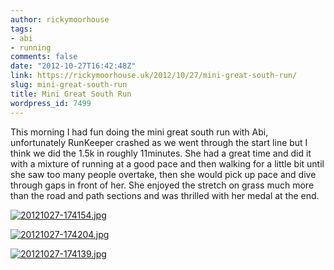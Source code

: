 ```yaml
---
author: rickymoorhouse
tags:
- abi
- running
comments: false
date: "2012-10-27T16:42:48Z"
link: https://rickymoorhouse.uk/2012/10/27/mini-great-south-run/
slug: mini-great-south-run
title: Mini Great South Run
wordpress_id: 7499
---
```


This morning I had fun doing the mini great south run with Abi, unfortunately RunKeeper crashed as we went through the start line but I think we did the 1.5k in roughly 11minutes. She had a great time and did it with a mixture of running at a good pace and then walking for a little bit until she saw too many people overtake, then she would pick up pace and dive through gaps in front of her. She enjoyed the stretch on grass much more than the road and path sections and was thrilled with her medal at the end.   
  
[![20121027-174154.jpg](http://rickymoorhouse.files.wordpress.com/2012/10/20121027-174154.jpg)](http://rickymoorhouse.files.wordpress.com/2012/10/20121027-174154.jpg)  
  
[![20121027-174204.jpg](http://rickymoorhouse.files.wordpress.com/2012/10/20121027-174204.jpg)](http://rickymoorhouse.files.wordpress.com/2012/10/20121027-174204.jpg)  
  
[![20121027-174139.jpg](http://rickymoorhouse.files.wordpress.com/2012/10/20121027-174139.jpg)](http://rickymoorhouse.files.wordpress.com/2012/10/20121027-174139.jpg)
